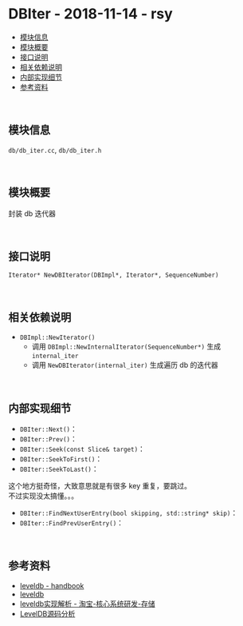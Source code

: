 # DBIter - 2018-11-14 - rsy

- [模块信息](#module_info)
- [模块概要](#module_in_brief)
- [接口说明](#interface_specification)
- [相关依赖说明](#dependency_specification)
- [内部实现细节](#inner_detail)
- [参考资料](#reference)


&nbsp;   
<a id="module_info"></a>
## 模块信息

`db/db_iter.cc`, `db/db_iter.h`


&nbsp;   
<a id="module_in_brief"></a>
## 模块概要

封装 db 迭代器


&nbsp;   
<a id="interface_specification"></a>
## 接口说明

`Iterator* NewDBIterator(DBImpl*, Iterator*, SequenceNumber)`


&nbsp;   
<a id="dependency_specification"></a>
## 相关依赖说明

- `DBImpl::NewIterator()`
  - 调用 `DBImpl::NewInternalIterator(SequenceNumber*)` 生成 `internal_iter`
  - 调用 `NewDBIterator(internal_iter)` 生成遍历 db 的迭代器

&nbsp;   
<a id="inner_detail"></a>
## 内部实现细节

- `DBIter::Next()`：
- `DBIter::Prev()`：
- `DBIter::Seek(const Slice& target)`：
- `DBIter::SeekToFirst()`：
- `DBIter::SeekToLast()`：

这个地方挺奇怪，大致意思就是有很多 key 重复，要跳过。   
不过实现没太搞懂。。。

- `DBIter::FindNextUserEntry(bool skipping, std::string* skip)`：
- `DBIter::FindPrevUserEntry()`：


&nbsp;   
<a id="reference"></a>
## 参考资料

- [leveldb - handbook](https://leveldb-handbook.readthedocs.io/zh/latest/)
- [leveldb](https://dirtysalt.github.io/html/leveldb.html)
- [leveldb实现解析 - 淘宝-核心系统研发-存储](https://github.com/rsy56640/read_and_analyse_levelDB/blob/master/reference/DB%20leveldb%E5%AE%9E%E7%8E%B0%E8%A7%A3%E6%9E%90.pdf)
- [LevelDB源码分析](https://wenku.baidu.com/view/b3285278b90d6c85ec3ac687.html)